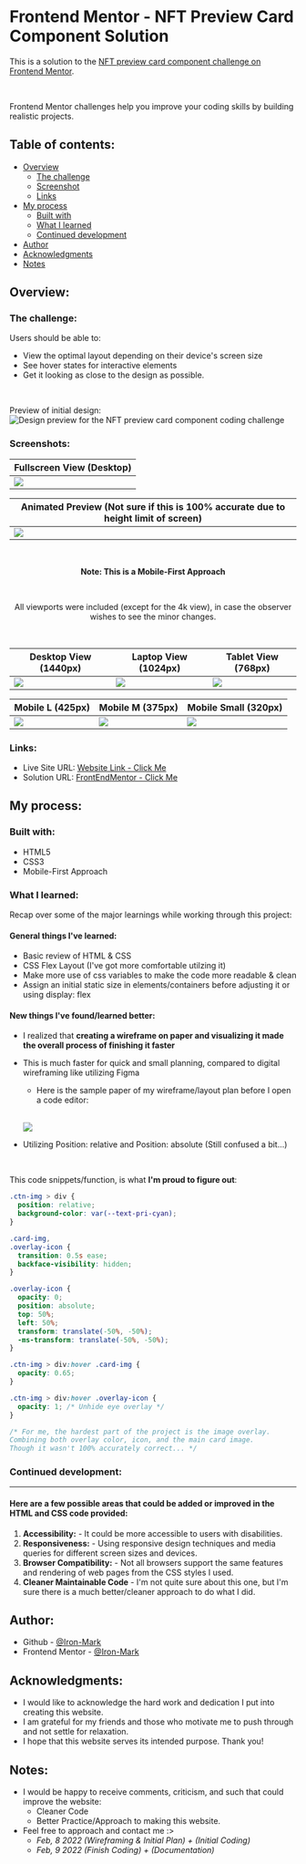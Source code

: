 # Frontend Mentor - NFT Preview Card Component Solution
This is a solution to the [NFT preview card component challenge on Frontend Mentor](https://www.frontendmentor.io/challenges/nft-preview-card-component-SbdUL_w0U). 

<br>

Frontend Mentor challenges help you improve your coding skills by building realistic projects. 

## Table of contents:

- [Overview](#overview)
  - [The challenge](#the-challenge)
  - [Screenshot](#screenshots)
  - [Links](#links)
- [My process](#my-process)
  - [Built with](#built-with)
  - [What I learned](#what-i-learned)
  - [Continued development](#continued-development)
- [Author](#author)
- [Acknowledgments](#acknowledgments)
- [Notes](#notes)


## Overview:

### The challenge:

Users should be able to:
- View the optimal layout depending on their device's screen size
- See hover states for interactive elements
- Get it looking as close to the design as possible.

<br>

Preview of initial design:
![Design preview for the NFT preview card component coding challenge](./design/desktop-preview.jpg)

### Screenshots:

<div align="center"> 

| Fullscreen View (Desktop) | 
|---------|
| ![](design-finished/0.0-Original-20230209_031317.png) |

| Animated Preview (Not sure if this is 100% accurate due to height limit of screen) | 
|---------|
| ![](design-finished/0.1-animatedResult.gif) |

<br>

**Note: This is a Mobile-First Approach**

<br>

All viewports were included (except for the 4k view), in case the observer wishes to see the minor changes.

<br>

| Desktop View (1440px) | Laptop View (1024px) | Tablet View (768px) |
|---------|---------|---------|
| ![](design-finished/1.0-Desktop-20230209_031513.png) | ![](design-finished/1.1-Laptop-20230209_031603.png) | ![](design-finished/1.2-Tablet-20230209_031640.png) |

| Mobile L (425px) | Mobile M (375px) | Mobile Small (320px) | 
|---------|---------|---------|
| ![](design-finished/2.0-MobileL-20230209_031743.png) | ![](design-finished/2.1-MobileM-20230209_031833.png) | ![](design-finished/2.2-MobileS-20230209_031928.png) |

</div>

### Links:
- Live Site URL: [Website Link - Click Me](https://nft-prev-card-component.vercel.app/)
- Solution URL: [FrontEndMentor - Click Me](https://www.frontendmentor.io/solutions/nft-preview-card-component-mobilefirst-approach-flexbox-vQTJaQ2nzb)

## My process:

### Built with:
- HTML5
- CSS3
- Mobile-First Approach

### What I learned:

Recap over some of the major learnings while working through this project:

#### General things I've learned:
- Basic review of HTML & CSS
- CSS Flex Layout (I've got more comfortable utilzing it)
- Make more use of css variables to make the code more readable & clean
- Assign an initial static size in elements/containers before adjusting it or using display: flex  

#### New things I've found/learned better:
- I realized that **creating a wireframe on paper and visualizing it made the overall process of finishing it faster**
- This is much faster for quick and small planning, compared to digital wireframing like utilizing Figma 
  - Here is the sample paper of my wireframe/layout plan before I open a code editor: 

  <br> 

  ![](design-finished/3.0-WireframePlan-20230209_032614.JPG)
- Utilizing Position: relative and Position: absolute (Still confused a bit...)

<br>

This code snippets/function, is what **I'm proud to figure out**:

```css
.ctn-img > div {
  position: relative;
  background-color: var(--text-pri-cyan);
}

.card-img,
.overlay-icon {
  transition: 0.5s ease;
  backface-visibility: hidden;
}

.overlay-icon {
  opacity: 0;
  position: absolute;
  top: 50%;
  left: 50%;
  transform: translate(-50%, -50%);
  -ms-transform: translate(-50%, -50%);
}

.ctn-img > div:hover .card-img {
  opacity: 0.65;
}

.ctn-img > div:hover .overlay-icon {
  opacity: 1; /* Unhide eye overlay */
}

/* For me, the hardest part of the project is the image overlay. 
Combining both overlay color, icon, and the main card image. 
Though it wasn't 100% accurately correct... */
```


### Continued development:
<hr>

#### Here are a few possible areas that could be added or improved in the HTML and CSS code provided:
1. **Accessibility:** - It could be more accessible to users with disabilities. 
2. **Responsiveness:** - Using responsive design techniques and media queries for different screen sizes and devices.
3. **Browser Compatibility:** - Not all browsers support the same features and rendering of web pages from the CSS styles I used.
4. **Cleaner Maintainable Code** - I'm not quite sure about this one, but I'm sure there is a much better/cleaner approach to do what I did.

## Author:
- Github - [@Iron-Mark](https://github.com/Iron-Mark)
- Frontend Mentor - [@Iron-Mark](https://www.frontendmentor.io/profile/Iron-Mark)

## Acknowledgments:
- I would like to acknowledge the hard work and dedication I put into creating this website. 
- I am grateful for my friends and those who motivate me to push through and not settle for relaxation. 
- I hope that this website serves its intended purpose. Thank you!

## Notes:
- I would be happy to receive comments, criticism, and such that could improve the website:
  - Cleaner Code
  - Better Practice/Approach to making this website.
- Feel free to approach and contact me :>
  - _Feb, 8 2022 (Wireframing & Initial Plan) + (Initial Coding)_
  - _Feb, 9 2022 (Finish Coding) + (Documentation)_
